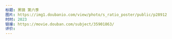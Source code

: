 ```yaml
---
标题: 黑镜 第六季
图片: https://img1.doubanio.com/view/photo/s_ratio_poster/public/p2891201448.webp
时时: 2023
链接: https://movie.douban.com/subject/35901863/
评价:
---
```


